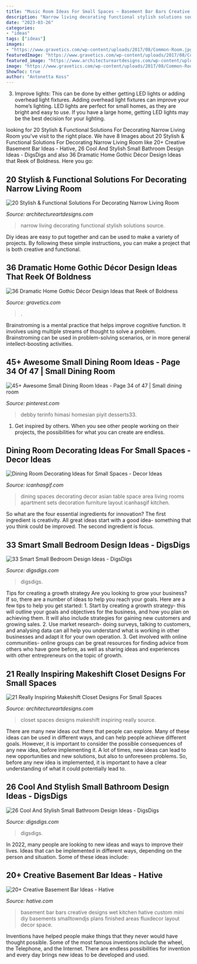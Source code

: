 ```yaml
---
title: "Music Room Ideas For Small Spaces ~ Basement Bar Bars Creative Designs Wet Kitchen Hative Custom Mini Diy Basements Smalltowndjs Plans Finished Areas Fluxdecor Layout Decor Space"
description: "Narrow living decorating functional stylish solutions source"
date: "2023-03-26"
categories:
- "ideas"
tags: ["ideas"]
images:
- "https://www.gravetics.com/wp-content/uploads/2017/08/Common-Room.jpg"
featuredImage: "https://www.gravetics.com/wp-content/uploads/2017/08/Common-Room.jpg"
featured_image: "https://www.architectureartdesigns.com/wp-content/uploads/2016/05/6-35.jpg"
image: "https://www.gravetics.com/wp-content/uploads/2017/08/Common-Room.jpg"
ShowToc: true
author: "Antonetta Koss"
---
```



3. Improve lights: This can be done by either getting LED lights or adding overhead light fixtures.
Adding overhead light fixtures can improve your home’s lighting. LED lights are perfect for small homes, as they are bright and easy to use. If you have a large home, getting LED lights may be the best decision for your lighting.

	

		
looking for 20 Stylish &amp; Functional Solutions For Decorating Narrow Living Room you've visit to the right place. We have 8 Images about 20 Stylish &amp; Functional Solutions For Decorating Narrow Living Room like 20+ Creative Basement Bar Ideas - Hative, 26 Cool And Stylish Small Bathroom Design Ideas - DigsDigs and also 36 Dramatic Home Gothic Décor Design Ideas that Reek of Boldness. Here you go:
		
    
## 20 Stylish &amp; Functional Solutions For Decorating Narrow Living Room

<img loading=lazy src="https://www.architectureartdesigns.com/wp-content/uploads/2016/04/16-24.jpg" onerror="this.onerror=null;this.src='https://tse1.mm.bing.net/th?id=OIP.ssqSVvoB4xA65ATaqxANfAHaKd&amp;pid=15.1';" alt="20 Stylish &amp; Functional Solutions For Decorating Narrow Living Room">

_Source: architectureartdesigns.com_

>narrow living decorating functional stylish solutions source. 

	

Diy ideas are easy to put together and can be used to make a variety of projects. By following these simple instructions, you can make a project that is both creative and functional.

    
## 36 Dramatic Home Gothic Décor Design Ideas That Reek Of Boldness

<img loading=lazy src="https://www.gravetics.com/wp-content/uploads/2017/08/Common-Room.jpg" onerror="this.onerror=null;this.src='https://tse3.mm.bing.net/th?id=OIP.MVE1GeeRv_haSYn50uQ0cwHaLI&amp;pid=15.1';" alt="36 Dramatic Home Gothic Décor Design Ideas that Reek of Boldness">

_Source: gravetics.com_

>. 

	

Brainstroming is a mental practice that helps improve cognitive function. It involves using multiple streams of thought to solve a problem. Brainstroming can be used in problem-solving scenarios, or in more general intellect-boosting activities.

    
## 45+ Awesome Small Dining Room Ideas - Page 34 Of 47 | Small Dining Room

<img loading=lazy src="https://i.pinimg.com/736x/a2/ee/78/a2ee7848e62d12fc2bca148078f115ae.jpg" onerror="this.onerror=null;this.src='https://tse1.mm.bing.net/th?id=OIP.tOXe-DG7T2ORwt1hCWMxMgHaLH&amp;pid=15.1';" alt="45+ Awesome Small Dining Room Ideas - Page 34 of 47 | Small dining room">

_Source: pinterest.com_

>debby terinfo himasi homesian piyit desserts33. 

	

1. Get inspired by others. When you see other people working on their projects, the possibilities for what you can create are endless.

    
## Dining Room Decorating Ideas For Small Spaces - Decor Ideas

<img loading=lazy src="https://www.icanhasgif.com/wp-content/uploads/2016/05/Dining-Room-Decorating-Ideas-for-Small-Spaces.jpg" onerror="this.onerror=null;this.src='https://tse2.mm.bing.net/th?id=OIP.wPM_RWbxbDrkpKb2QVv_QgHaJ4&amp;pid=15.1';" alt="Dining Room Decorating Ideas for Small Spaces - Decor Ideas">

_Source: icanhasgif.com_

>dining spaces decorating decor asian table space area living rooms apartment sets decoration furniture layout icanhasgif kitchen. 

	

So what are the four essential ingredients for innovation? The first ingredient is creativity. All great ideas start with a good idea- something that you think could be improved. The second ingredient is focus.

    
## 33 Smart Small Bedroom Design Ideas - DigsDigs

<img loading=lazy src="https://www.digsdigs.com/photos/smart-small-bedroom-design-ideas-22.jpg" onerror="this.onerror=null;this.src='https://tse3.mm.bing.net/th?id=OIP.M6dH77nKvzVfQqwrfHAuDAHaJ3&amp;pid=15.1';" alt="33 Smart Small Bedroom Design Ideas - DigsDigs">

_Source: digsdigs.com_

>digsdigs. 

	

Tips for creating a growth strategy
Are you looking to grow your business? If so, there are a number of ideas to help you reach your goals. Here are a few tips to help you get started: 1. Start by creating a growth strategy- this will outline your goals and objectives for the business, and how you plan on achieving them. It will also include strategies for gaining new customers and growing sales. 2. Use market research- doing surveys, talking to customers, and analysing data can all help you understand what is working in other businesses and adapt it for your own operation. 3. Get involved with online communities- online groups can be great resources for finding advice from others who have gone before, as well as sharing ideas and experiences with other entrepreneurs on the topic of growth. 
    
## 21 Really Inspiring Makeshift Closet Designs For Small Spaces

<img loading=lazy src="https://www.architectureartdesigns.com/wp-content/uploads/2016/05/6-35.jpg" onerror="this.onerror=null;this.src='https://tse2.mm.bing.net/th?id=OIP.Il-Cd99JoajmLEnNBa2BLgHaLH&amp;pid=15.1';" alt="21 Really Inspiring Makeshift Closet Designs For Small Spaces">

_Source: architectureartdesigns.com_

>closet spaces designs makeshift inspiring really source. 

	

There are many new ideas out there that people can explore. Many of these ideas can be used in different ways, and can help people achieve different goals. However, it is important to consider the possible consequences of any new idea, before implementing it. A lot of times, new ideas can lead to new opportunities and new solutions, but also to unforeseen problems. So, before any new idea is implemented, it is important to have a clear understanding of what it could potentially lead to.

    
## 26 Cool And Stylish Small Bathroom Design Ideas - DigsDigs

<img loading=lazy src="https://www.digsdigs.com/photos/cool-and-stylish-small-bathroom-design-ideas-20-554x828.jpg" onerror="this.onerror=null;this.src='https://tse2.mm.bing.net/th?id=OIP.cGhVTn5mZTJTT7ryVT9TQAHaLE&amp;pid=15.1';" alt="26 Cool And Stylish Small Bathroom Design Ideas - DigsDigs">

_Source: digsdigs.com_

>digsdigs. 

	

In 2022, many people are looking to new ideas and ways to improve their lives. Ideas that can be implemented in different ways, depending on the person and situation. Some of these ideas include: 

    
## 20+ Creative Basement Bar Ideas - Hative

<img loading=lazy src="https://hative.com/wp-content/uploads/2014/05/basement-bar-ideas/9-small-basement-bar.jpg" onerror="this.onerror=null;this.src='https://tse3.mm.bing.net/th?id=OIP.19PZjY44M4N9-LOTKxJ0WwHaLH&amp;pid=15.1';" alt="20+ Creative Basement Bar Ideas - Hative">

_Source: hative.com_

>basement bar bars creative designs wet kitchen hative custom mini diy basements smalltowndjs plans finished areas fluxdecor layout decor space. 

	

Inventions have helped people make things that they never would have thought possible. Some of the most famous inventions include the wheel, the Telephone, and the Internet. There are endless possibilities for invention and every day brings new ideas to be developed and used.

